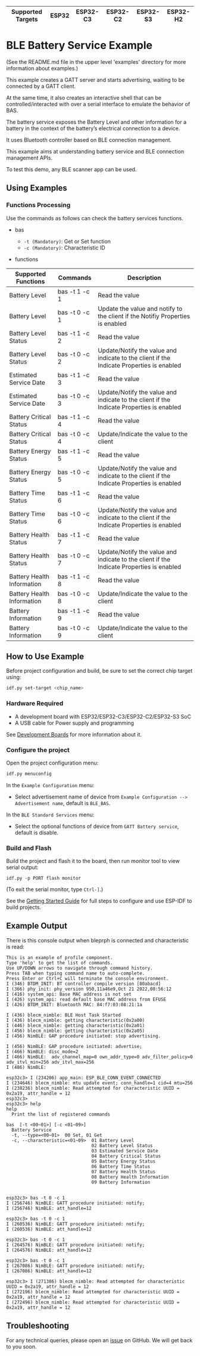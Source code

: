 | Supported Targets | ESP32 | ESP32-C3 | ESP32-C2 | ESP32-S3 | ESP32-H2 |
| ----------------- | ----- | -------- | -------- | -------- | -------- |

# BLE Battery Service Example

(See the README.md file in the upper level 'examples' directory for more information about examples.)

This example creates a GATT server and starts advertising, waiting to be connected by a GATT client.

At the same time, it also creates an interactive shell that can be controlled/interacted with over a serial interface to emulate the behavior of BAS.

The battery service exposes the Battery Level and other information for a battery in the context of the battery’s electrical connection to a device.

It uses Bluetooth controller based on BLE connection management.

This example aims at understanding battery service and BLE connection management APIs.

To test this demo, any BLE scanner app can be used.

## Using Examples

### Functions Processing

Use the commands as follows can check the battery services functions.

* bas

  * `-t (Mandatory)`: Get or Set function
  * `-c (Mandatory)`: Characteristic ID

* functions

| Supported Functions | Commands | Description |
| ----------------- | ----- | -------- |
| Battery Level | bas -t 1 -c 1 | Read the value |
| Battery Level | bas -t 0 -c 1 | Update the value and notify to the client if the Notifiy Properties is enabled |
| Battery Level Status | bas -t 1 -c 2 | Read the value |
| Battery Level Status | bas -t 0 -c 2 | Update/Notify the value and indicate to the client if the Indicate Properties is enabled |
| Estimated Service Date | bas -t 1 -c 3 | Read the value |
| Estimated Service Date | bas -t 0 -c 3 | Update/Notify the value and indicate to the client if the Indicate Properties is enabled |
| Battery Critical Status | bas -t 1 -c 4 | Read the value |
| Battery Critical Status | bas -t 0 -c 4 | Update/Indicate the value to the client |
| Battery Energy Status | bas -t 1 -c 5 | Read the value |
| Battery Energy Status | bas -t 0 -c 5 | Update/Notify the value and indicate to the client if the Indicate Properties is enabled |
| Battery Time Status | bas -t 1 -c 6 | Read the value |
| Battery Time Status | bas -t 0 -c 6 | Update/Notify the value and indicate to the client if the Indicate Properties is enabled |
| Battery Health Status | bas -t 1 -c 7 | Read the value |
| Battery Health Status | bas -t 0 -c 7 | Update/Notify the value and indicate to the client if the Indicate Properties is enabled |
| Battery Health Information | bas -t 1 -c 8 | Read the value |
| Battery Health Information | bas -t 0 -c 8 | Update/Indicate the value to the client |
| Battery Information | bas -t 1 -c 9 | Read the value |
| Battery Information | bas -t 0 -c 9 | Update/Indicate the value to the client |

## How to Use Example

Before project configuration and build, be sure to set the correct chip target using:

```bash
idf.py set-target <chip_name>
```

### Hardware Required

* A development board with ESP32/ESP32-C3/ESP32-C2/ESP32-S3 SoC
* A USB cable for Power supply and programming

See [Development Boards](https://www.espressif.com/en/products/devkits) for more information about it.

### Configure the project

Open the project configuration menu: 

```bash
idf.py menuconfig
```

In the `Example Configuration` menu:

* Select advertisement name of device from `Example Configuration --> Advertisement name`, default is `BLE_BAS`.

In the `BLE Standard Services` menu:

* Select the optional functions of device from `GATT Battery service`, default is disable.

### Build and Flash

Build the project and flash it to the board, then run monitor tool to view serial output:

```
idf.py -p PORT flash monitor
```

(To exit the serial monitor, type ``Ctrl-]``.)

See the [Getting Started Guide](https://idf.espressif.com/) for full steps to configure and use ESP-IDF to build projects.

## Example Output

There is this console output when bleprph is connected and characteristic is read:

```
This is an example of profile component.
Type 'help' to get the list of commands.
Use UP/DOWN arrows to navigate through command history.
Press TAB when typing command name to auto-complete.
Press Enter or Ctrl+C will terminate the console environment.
I (346) BTDM_INIT: BT controller compile version [80abacd]
I (366) phy_init: phy_version 950,11a46e9,Oct 21 2022,08:56:12
I (416) system_api: Base MAC address is not set
I (426) system_api: read default base MAC address from EFUSE
I (426) BTDM_INIT: Bluetooth MAC: 84:f7:03:08:21:1a

I (436) blecm_nimble: BLE Host Task Started
I (436) blecm_nimble: getting characteristic(0x2a00)
I (446) blecm_nimble: getting characteristic(0x2a01)
I (456) blecm_nimble: getting characteristic(0x2a05)
I (456) NimBLE: GAP procedure initiated: stop advertising.

I (456) NimBLE: GAP procedure initiated: advertise; 
I (466) NimBLE: disc_mode=2
I (466) NimBLE:  adv_channel_map=0 own_addr_type=0 adv_filter_policy=0 adv_itvl_min=256 adv_itvl_max=256
I (486) NimBLE: 

esp32c3> I (234206) app_main: ESP_BLE_CONN_EVENT_CONNECTED
I (234646) blecm_nimble: mtu update event; conn_handle=1 cid=4 mtu=256
I (238236) blecm_nimble: Read attempted for characteristic UUID = 0x2a19, attr_handle = 12
esp32c3> 
esp32c3> help
help 
  Print the list of registered commands

bas  [-t <00~01>] [-c <01~09>]
  Battery Service
  -t, --type=<00~01>  00 Set, 01 Get
  -c, --characteristic=<01~09>  01 Battery Level
                                02 Battery Level Status
                                03 Estimated Service Date
                                04 Battery Critical Status
                                05 Battery Energy Status
                                06 Battery Time Status
                                07 Battery Health Status
                                08 Battery Health Information
                                09 Battery Information


esp32c3> bas -t 0 -c 1
I (256746) NimBLE: GATT procedure initiated: notify; 
I (256746) NimBLE: att_handle=12

esp32c3> bas -t 0 -c 1
I (260536) NimBLE: GATT procedure initiated: notify; 
I (260536) NimBLE: att_handle=12

esp32c3> bas -t 0 -c 1
I (264576) NimBLE: GATT procedure initiated: notify; 
I (264576) NimBLE: att_handle=12

esp32c3> bas -t 0 -c 1
I (267086) NimBLE: GATT procedure initiated: notify; 
I (267086) NimBLE: att_handle=12

esp32c3> I (271386) blecm_nimble: Read attempted for characteristic UUID = 0x2a19, attr_handle = 12
I (272196) blecm_nimble: Read attempted for characteristic UUID = 0x2a19, attr_handle = 12
I (272496) blecm_nimble: Read attempted for characteristic UUID = 0x2a19, attr_handle = 12

```

## Troubleshooting

For any technical queries, please open an [issue](https://github.com/espressif/esp-iot-solution/issues) on GitHub. We will get back to you soon.
